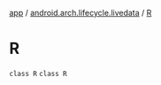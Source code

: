 [app](../../index.md) / [android.arch.lifecycle.livedata](../index.md) / [R](./index.md)

# R

`class R`
`class R`
